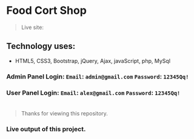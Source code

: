 # Food Cort Shop

> Live site: 

## Technology uses:
- HTML5, CSS3, Bootstrap, jQuery, Ajax, javaScript, php, MySql <br>
### Admin Panel Login: `Email`: `admin@gmail.com` `Password`: `12345Qq!`

### User Panel Login: `Email`: `alex@gmail.com` `Password`: `12345Qq!` <br><br>

> Thanks for viewing this repository.

### Live output of this project.